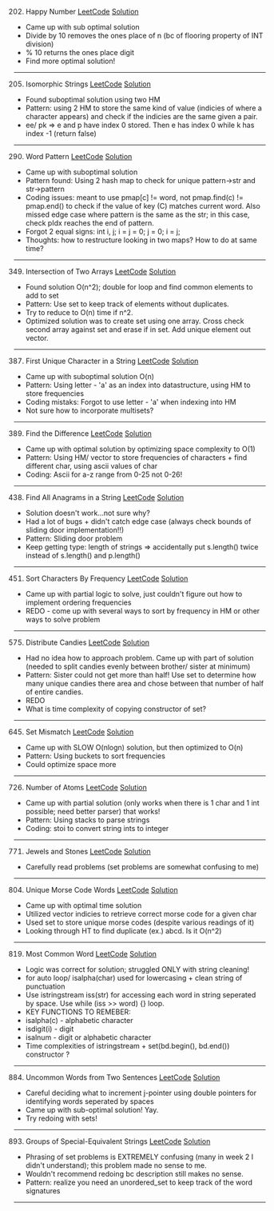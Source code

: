 202. Happy Number
[LeetCode](https://leetcode.com/problems/happy-number/description/)    [Solution](https://github.com/kimberlytangha/wallbreakers/blob/master/week2/happy_number.cpp)
- Came up with sub optimal solution
- Divide by 10 removes the ones place of n (bc of flooring property of INT division) 
- % 10 returns the ones place digit 
- Find more optimal solution!
***
205. Isomorphic Strings
[LeetCode](https://leetcode.com/problems/isomorphic-strings/description/)    [Solution](https://github.com/kimberlytangha/wallbreakers/blob/master/week2/isomorphic_strings.cpp)
- Found suboptimal solution using two HM
- Pattern: using 2 HM to store the same kind of value (indicies of where a character appears) and check if the indicies are the same given a pair.
- ee/ pk => e and p have index 0 stored. Then e has index 0 while k has index -1 (return false)
***
290. Word Pattern
[LeetCode](https://leetcode.com/problems/word-pattern/description/)    [Solution](https://github.com/kimberlytangha/wallbreakers/blob/master/week2/word_pattern.cpp)
- Came up with suboptimal solution 
- Pattern found: Using 2 hash map to check for unique pattern->str and str->pattern 
- Coding issues: meant to use pmap[c] != word, not pmap.find(c) != pmap.end() to check if the value of key (C) matches current word. Also missed edge case where pattern is the same as the str; in this case, check pIdx reaches the end of pattern. 
- Forgot 2 equal signs: 
int i, j;
i = j = 0;
j = 0;
i = j;
- Thoughts: how to restructure looking in two maps? How to do at same time? 
***
349. Intersection of Two Arrays
[LeetCode](https://leetcode.com/problems/intersection-of-two-arrays/description/)    [Solution](https://github.com/kimberlytangha/wallbreakers/blob/master/week2/intersection_of_two_arrays.cpp)
- Found solution O(n^2); double for loop and find common elements to add to set
- Pattern: Use set to keep track of elements without duplicates. 
- Try to reduce to O(n) time if n^2.
- Optimized solution was to create set using one array. Cross check second array against set and erase if in set. Add unique element out vector. 
***
387. First Unique Character in a String
[LeetCode](https://leetcode.com/problems/first-unique-character-in-a-string/description/)    [Solution](https://github.com/kimberlytangha/wallbreakers/blob/master/week2/first_unique_character_in_a_string.cpp)
- Came up with suboptimal solution O(n)
- Pattern: Using letter - 'a' as an index into datastructure, using HM to store frequencies
- Coding mistaks: Forgot to use letter - 'a' when indexing into HM
- Not sure how to incorporate multisets? 
***
389. Find the Difference
[LeetCode](https://leetcode.com/problems/find-the-difference/description/)    [Solution](https://github.com/kimberlytangha/wallbreakers/blob/master/week2/find_the_difference.cpp)
- Came up with optimal solution by optimizing space complexity to O(1)
- Pattern: Using HM/ vector to store frequencies of characters + find different char, using ascii values of char 
- Coding: Ascii for a-z range from 0-25 not 0-26!
***
438. Find All Anagrams in a String
[LeetCode](https://leetcode.com/problems/find-all-anagrams-in-a-string/description/)    [Solution](https://github.com/kimberlytangha/wallbreakers/blob/master/week2/find_all_anagrams_in_a_string.cpp)
- Solution doesn't work...not sure why? 
- Had a lot of bugs + didn't catch edge case (always check bounds of sliding door implementation!!)
- Pattern: Sliding door problem 
- Keep getting type: length of strings => accidentally put s.length() twice instead of s.length() and p.length()
***
451. Sort Characters By Frequency
[LeetCode](https://leetcode.com/problems/sort-characters-by-frequency/description/)    [Solution](https://github.com/kimberlytangha/wallbreakers/blob/master/week2/sort_characters_by_frequency.cpp)
- Came up with partial logic to solve, just couldn't figure out how to implement ordering frequencies
- REDO - come up with several ways to sort by frequency in HM or other ways to solve problem 
***
575. Distribute Candies
[LeetCode](https://leetcode.com/problems/distribute-candies/description/)    [Solution](https://github.com/kimberlytangha/wallbreakers/blob/master/week2/distribute_candies.cpp)
- Had no idea how to approach problem. Came up with part of solution (needed to split candies evenly between brother/ sister at minimum) 
- Pattern: Sister could not get more than half! Use set to determine how many unique candies there area and chose between that number of half of entire candies. 
- REDO
- What is time complexity of copying constructor of set? 
***
645. Set Mismatch
[LeetCode](https://leetcode.com/problems/set-mismatch/description/)    [Solution](https://github.com/kimberlytangha/wallbreakers/blob/master/week2/set_mismatch.cpp)
- Came up with SLOW O(nlogn) solution, but then optimized to O(n)
- Pattern: Using buckets to sort frequencies 
- Could optimize space more
***
726. Number of Atoms
[LeetCode](https://leetcode.com/problems/number-of-atoms/description/)    [Solution](https://github.com/kimberlytangha/wallbreakers/blob/master/week2/number_of_atoms.cpp)
- Came up with partial solution (only works when there is 1 char and 1 int possible; need better parser) that works! 
- Pattern: Using stacks to parse strings 
- Coding: stoi to convert string ints to integer
***
771. Jewels and Stones
[LeetCode](https://leetcode.com/problems/jewels-and-stones/description/)    [Solution](https://github.com/kimberlytangha/wallbreakers/blob/master/week2/jewels_and_stones.cpp)
- Carefully read problems (set problems are somewhat confusing to me)
***
804. Unique Morse Code Words
[LeetCode](https://leetcode.com/problems/unique-morse-code-words/description/)    [Solution](https://github.com/kimberlytangha/wallbreakers/blob/master/week2/unique_morse_code_words.cpp)
- Came up with optimal time solution
- Utilized vector indicies to retrieve correct morse code for a given char 
- Used set to store unique morse codes (despite various readings of it) 
- Looking through HT to find duplicate (ex.) abcd. Is it O(n^2)
***
819. Most Common Word
[LeetCode](https://leetcode.com/problems/most-common-word/description/)    [Solution](https://github.com/kimberlytangha/wallbreakers/blob/master/week2/most_common_word.cpp)
- Logic was correct for solution; struggled ONLY with string cleaning! 
- for auto loop/ isalpha(char) used for lowercasing + clean string of punctuation
- Use istringstream iss(str) for accessing each word in string seperated by space. Use while (iss >> word) {} loop. 
- KEY FUNCTIONS TO REMEBER: 
- isalpha(c) - alphabetic character 
- isdigit(i) - digit
- isalnum - digit or alphabetic character 
- Time complexities of istringstream + set(bd.begin(), bd.end()) constructor ? 
***
884. Uncommon Words from Two Sentences
[LeetCode](https://leetcode.com/problems/uncommon-words-from-two-sentences/description/)    [Solution](https://github.com/kimberlytangha/wallbreakers/blob/master/week2/uncommon_words_from_two_sentences.cpp)
- Careful deciding what to increment j-pointer using double pointers for identifying words seperated by spaces
- Came up with sub-optimal solution! Yay. 
- Try redoing with sets!
***
893. Groups of Special-Equivalent Strings
[LeetCode](https://leetcode.com/problems/groups-of-special-equivalent-strings/description/)    [Solution](https://github.com/kimberlytangha/wallbreakers/blob/master/week2/groups_of_special-equivalent_strings.cpp)
- Phrasing of set problems is EXTREMELY confusing (many in week 2 I didn't understand); this problem made no sense to me.
- Wouldn't recommend redoing bc description still makes no sense. 
- Pattern: realize you need an unordered_set to keep track of the word signatures
***
